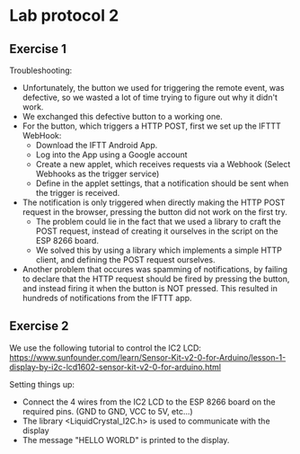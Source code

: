 # Lab protocol 2

## Exercise 1

Troubleshooting:
* Unfortunately, the button we used for triggering the remote event, was defective, so we wasted a lot of time trying to figure out why it didn't work.
* We exchanged this defective button to a working one.
* For the button, which triggers a HTTP POST, first we set up the IFTTT WebHook:
    * Download the IFTT Android App.
    * Log into the App using a Google account
    * Create a new applet, which receives requests via a Webhook (Select Webhooks as the trigger service)
    * Define in the applet settings, that a notification should be sent when the trigger is received.
* The notification is only triggered when directly making the HTTP POST request in the browser, pressing the button did not work on the first try.
    * The problem could lie in the fact that we used a library to craft the POST request, instead of creating it ourselves in the script on the ESP 8266 board.
    * We solved this by using a library which implements a simple HTTP client, and defining the POST request ourselves.
* Another problem that occures was spamming of notifications, by failing to declare that the HTTP request should be fired by pressing the button, and instead firing it when the button is NOT pressed. This resulted in hundreds of notifications from the IFTTT app.

## Exercise 2

We use the following tutorial to control the IC2 LCD: https://www.sunfounder.com/learn/Sensor-Kit-v2-0-for-Arduino/lesson-1-display-by-i2c-lcd1602-sensor-kit-v2-0-for-arduino.html

Setting things up:
- Connect the 4 wires from the IC2 LCD to the ESP 8266 board on the required pins. (GND to GND, VCC to 5V, etc...)
- The library <LiquidCrystal_I2C.h> is used to communicate with the display
- The message "HELLO WORLD" is printed to the display.
